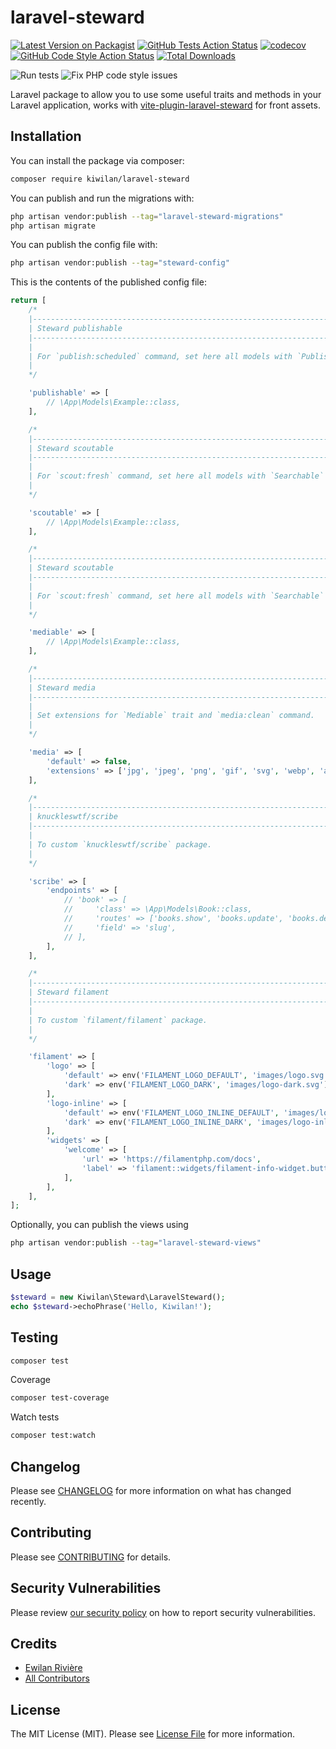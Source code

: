 # **laravel-steward**

[![Latest Version on Packagist](https://img.shields.io/packagist/v/kiwilan/laravel-steward.svg?style=flat-square)](https://packagist.org/packages/kiwilan/laravel-steward)
[![GitHub Tests Action Status](https://img.shields.io/github/workflow/status/kiwilan/laravel-steward/run-tests?label=tests&style=flat-square)](https://github.com/kiwilan/laravel-steward/actions?query=workflow%3Arun-tests+branch%3Amain)
[![codecov](https://codecov.io/gh/kiwilan/laravel-steward/branch/main/graph/badge.svg?token=CBWSPNZSRA)](https://codecov.io/gh/kiwilan/laravel-steward)
[![GitHub Code Style Action Status](https://img.shields.io/github/workflow/status/kiwilan/laravel-steward/Fix%20PHP%20code%20style%20issues?label=code%20style&style=flat-square)](https://github.com/kiwilan/laravel-steward/actions?query=workflow%3A"Fix+PHP+code+style+issues"+branch%3Amain)
[![Total Downloads](https://img.shields.io/packagist/dt/kiwilan/laravel-steward.svg?style=flat-square)](https://packagist.org/packages/kiwilan/laravel-steward)

![Run tests](https://github.com/kiwilan/laravel-steward/actions/workflows/run-tests.yml/badge.svg)
![Fix PHP code style issues](https://github.com/kiwilan/laravel-steward/actions/workflows/fix-php-code-style-issues.yml/badge.svg)

Laravel package to allow you to use some useful traits and methods in your Laravel application, works with [vite-plugin-laravel-steward](https://github.com/kiwilan/vite-plugin-laravel-steward) for front assets.

## Installation

You can install the package via composer:

```bash
composer require kiwilan/laravel-steward
```

You can publish and run the migrations with:

```bash
php artisan vendor:publish --tag="laravel-steward-migrations"
php artisan migrate
```

You can publish the config file with:

```bash
php artisan vendor:publish --tag="steward-config"
```

This is the contents of the published config file:

```php
return [
    /*
    |--------------------------------------------------------------------------
    | Steward publishable
    |--------------------------------------------------------------------------
    |
    | For `publish:scheduled` command, set here all models with `Publishable` trait.
    |
    */

    'publishable' => [
        // \App\Models\Example::class,
    ],

    /*
    |--------------------------------------------------------------------------
    | Steward scoutable
    |--------------------------------------------------------------------------
    |
    | For `scout:fresh` command, set here all models with `Searchable` trait.
    |
    */

    'scoutable' => [
        // \App\Models\Example::class,
    ],

    /*
    |--------------------------------------------------------------------------
    | Steward scoutable
    |--------------------------------------------------------------------------
    |
    | For `scout:fresh` command, set here all models with `Searchable` trait.
    |
    */

    'mediable' => [
        // \App\Models\Example::class,
    ],

    /*
    |--------------------------------------------------------------------------
    | Steward media
    |--------------------------------------------------------------------------
    |
    | Set extensions for `Mediable` trait and `media:clean` command.
    |
    */

    'media' => [
        'default' => false,
        'extensions' => ['jpg', 'jpeg', 'png', 'gif', 'svg', 'webp', 'avif'],
    ],

    /*
    |--------------------------------------------------------------------------
    | knuckleswtf/scribe
    |--------------------------------------------------------------------------
    |
    | To custom `knuckleswtf/scribe` package.
    |
    */

    'scribe' => [
        'endpoints' => [
            // 'book' => [
            //     'class' => \App\Models\Book::class,
            //     'routes' => ['books.show', 'books.update', 'books.destroy'],
            //     'field' => 'slug',
            // ],
        ],
    ],

    /*
    |--------------------------------------------------------------------------
    | Steward filament
    |--------------------------------------------------------------------------
    |
    | To custom `filament/filament` package.
    |
    */

    'filament' => [
        'logo' => [
            'default' => env('FILAMENT_LOGO_DEFAULT', 'images/logo.svg'),
            'dark' => env('FILAMENT_LOGO_DARK', 'images/logo-dark.svg'),
        ],
        'logo-inline' => [
            'default' => env('FILAMENT_LOGO_INLINE_DEFAULT', 'images/logo-inline.svg'),
            'dark' => env('FILAMENT_LOGO_INLINE_DARK', 'images/logo-inline-dark.svg'),
        ],
        'widgets' => [
            'welcome' => [
                'url' => 'https://filamentphp.com/docs',
                'label' => 'filament::widgets/filament-info-widget.buttons.visit_documentation.label',
            ],
        ],
    ],
];
```

Optionally, you can publish the views using

```bash
php artisan vendor:publish --tag="laravel-steward-views"
```

## Usage

```php
$steward = new Kiwilan\Steward\LaravelSteward();
echo $steward->echoPhrase('Hello, Kiwilan!');
```

## Testing

```bash
composer test
```

Coverage

```bash
composer test-coverage
```

Watch tests

```bash
composer test:watch
```

## Changelog

Please see [CHANGELOG](CHANGELOG.md) for more information on what has changed recently.

## Contributing

Please see [CONTRIBUTING](CONTRIBUTING.md) for details.

## Security Vulnerabilities

Please review [our security policy](../../security/policy) on how to report security vulnerabilities.

## Credits

- [Ewilan Rivière](https://github.com/ewilan-riviere)
- [All Contributors](../../contributors)

## License

The MIT License (MIT). Please see [License File](LICENSE.md) for more information.
